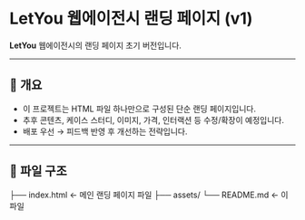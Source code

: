 # LetYou 웹에이전시 랜딩 페이지 (v1)

**LetYou** 웹에이전시의 랜딩 페이지 초기 버전입니다.

---

## 📌 개요

- 이 프로젝트는 HTML 파일 하나만으로 구성된 단순 랜딩 페이지입니다.
- 추후 콘텐츠, 케이스 스터디, 이미지, 가격, 인터랙션 등 수정/확장이 예정입니다.
- 배포 우선 → 피드백 반영 후 개선하는 전략입니다.

---

## 📁 파일 구조

├── index.html ← 메인 랜딩 페이지 파일
├── assets/ 
└── README.md ← 이 파일
